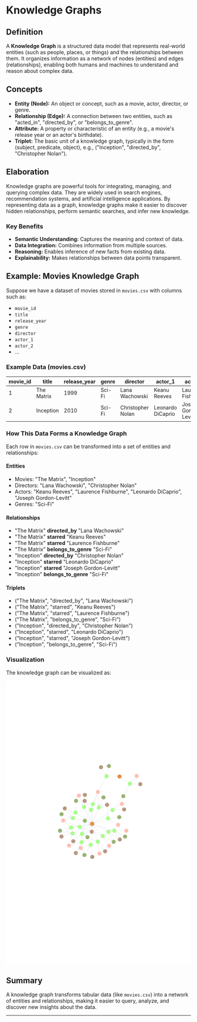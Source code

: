 # Knowledge Graphs

## Definition

A **Knowledge Graph** is a structured data model that represents real-world entities (such as people, places, or things) and the relationships between them. It organizes information as a network of nodes (entities) and edges (relationships), enabling both humans and machines to understand and reason about complex data.

## Concepts

- **Entity (Node):** An object or concept, such as a movie, actor, director, or genre.
- **Relationship (Edge):** A connection between two entities, such as "acted_in", "directed_by", or "belongs_to_genre".
- **Attribute:** A property or characteristic of an entity (e.g., a movie's release year or an actor's birthdate).
- **Triplet:** The basic unit of a knowledge graph, typically in the form (subject, predicate, object), e.g., ("Inception", "directed_by", "Christopher Nolan").

## Elaboration

Knowledge graphs are powerful tools for integrating, managing, and querying complex data. They are widely used in search engines, recommendation systems, and artificial intelligence applications. By representing data as a graph, knowledge graphs make it easier to discover hidden relationships, perform semantic searches, and infer new knowledge.

### Key Benefits

- **Semantic Understanding:** Captures the meaning and context of data.
- **Data Integration:** Combines information from multiple sources.
- **Reasoning:** Enables inference of new facts from existing data.
- **Explainability:** Makes relationships between data points transparent.

## Example: Movies Knowledge Graph

Suppose we have a dataset of movies stored in `movies.csv` with columns such as:

- `movie_id`
- `title`
- `release_year`
- `genre`
- `director`
- `actor_1`
- `actor_2`
- ...

### Example Data (movies.csv)

| movie_id | title        | release_year | genre      | director         | actor_1        | actor_2        |
|----------|--------------|-------------|------------|------------------|----------------|----------------|
| 1        | The Matrix   | 1999        | Sci-Fi     | Lana Wachowski   | Keanu Reeves   | Laurence Fishburne |
| 2        | Inception    | 2010        | Sci-Fi     | Christopher Nolan| Leonardo DiCaprio | Joseph Gordon-Levitt |

### How This Data Forms a Knowledge Graph

Each row in `movies.csv` can be transformed into a set of entities and relationships:

#### Entities

- Movies: "The Matrix", "Inception"
- Directors: "Lana Wachowski", "Christopher Nolan"
- Actors: "Keanu Reeves", "Laurence Fishburne", "Leonardo DiCaprio", "Joseph Gordon-Levitt"
- Genres: "Sci-Fi"

#### Relationships

- "The Matrix" **directed_by** "Lana Wachowski"
- "The Matrix" **starred** "Keanu Reeves"
- "The Matrix" **starred** "Laurence Fishburne"
- "The Matrix" **belongs_to_genre** "Sci-Fi"
- "Inception" **directed_by** "Christopher Nolan"
- "Inception" **starred** "Leonardo DiCaprio"
- "Inception" **starred** "Joseph Gordon-Levitt"
- "Inception" **belongs_to_genre** "Sci-Fi"

#### Triplets

- ("The Matrix", "directed_by", "Lana Wachowski")
- ("The Matrix", "starred", "Keanu Reeves")
- ("The Matrix", "starred", "Laurence Fishburne")
- ("The Matrix", "belongs_to_genre", "Sci-Fi")
- ("Inception", "directed_by", "Christopher Nolan")
- ("Inception", "starred", "Leonardo DiCaprio")
- ("Inception", "starred", "Joseph Gordon-Levitt")
- ("Inception", "belongs_to_genre", "Sci-Fi")

### Visualization

The knowledge graph can be visualized as:

![Knowledge Graph](image/visualisation.png)


## Summary

A knowledge graph transforms tabular data (like `movies.csv`) into a network of entities and relationships, making it easier to query, analyze, and discover new insights about the data.

---